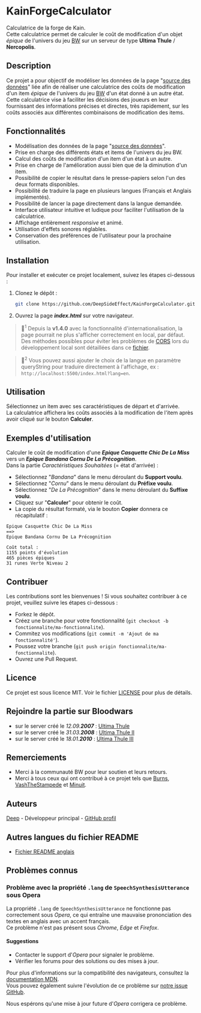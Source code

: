 # KainForgeCalculator
Calculatrice de la forge de Kain.  
Cette calculatrice permet de calculer le coût de modification d'un objet *épique* de l'univers du jeu [BW](https://fr.bloodwars.net/) sur un serveur de type **Ultima Thule** / **Nercopolis**.

## Description
Ce projet a pour objectif de modéliser les données de la page "[source des données](https://wiki.fr.bloodwars.net/index.php?title=La_Forge_de_Kain_sur_UT)" liée afin de réaliser une calculatrice des coûts de modification d'un item *épique* de l'univers du jeu [BW](https://fr.bloodwars.net/) d'un état donné à un autre état.  
Cette calculatrice vise à faciliter les décisions des joueurs en leur fournissant des informations précises et directes, très rapidement, sur les coûts associés aux différentes combinaisons de modification des items.

## Fonctionnalités
- Modélisation des données de la page "[source des données](https://wiki.fr.bloodwars.net/index.php?title=La_Forge_de_Kain_sur_UT)".
- Prise en charge des différents états et items de l'univers du jeu BW.
- Calcul des coûts de modification d'un item d'un état à un autre.
- Prise en charge de l'amélioration aussi bien que de la diminution d'un item.
- Possibilité de copier le résultat dans le presse-papiers selon l'un des deux formats disponibles.
- Possibilité de traduire la page en plusieurs langues (Français et Anglais implémentés).
- Possibilité de lancer la page directement dans la langue demandée.
- Interface utilisateur intuitive et ludique pour faciliter l'utilisation de la calculatrice.
- Affichage entièrement *responsive* et animé.
- Utilisation d'effets sonores réglables.
- Conservation des préférences de l'utilisateur pour la prochaine utilisation.

## Installation
Pour installer et exécuter ce projet localement, suivez les étapes ci-dessous :

1. Clonez le dépôt :
   ```bash
   git clone https://github.com/DeepSideEffect/KainForgeCalculator.git
	 ```
2. Ouvrez la page ***index.html*** sur votre navigateur.
>📝<sup>1</sup> Depuis la **v1.4.0** avec la fonctionnalité d'internationalisation, la page pourrait ne plus s'afficher correctement en local, par défaut.  
Des méthodes possibles pour éviter les problèmes de [CORS](https://fr.wikipedia.org/wiki/Cross-origin_resource_sharing) lors du développement local sont détaillées dans ce [fichier](src/docs/ServeurLocal.md).

>📝<sup>2</sup> Vous pouvez aussi ajouter le choix de la langue en paramètre queryString pour traduire directement à l'affichage, ex : `http://localhost:5500/index.html?lang=en`.

## Utilisation
Sélectionnez un item avec ses caractéristiques de départ et d'arrivée.  
La calculatrice affichera les coûts associés à la modification de l'item après avoir cliqué sur le bouton **Calculer**.

## Exemples d'utilisation
Calculer le coût de modification d'une ***Epique Casquette Chic De La Miss*** vers un ***Epique Bandana Cornu De La Précognition***.  
Dans la partie *Caractéristiques Souhaitées* (= état d'arrivée) :
- Sélectionnez "*Bandana*" dans le menu déroulant du **Support voulu**.
- Sélectionnez "*Cornu*" dans le menu déroulant du **Préfixe voulu**.
- Sélectionnez "*De La Précognition*" dans le menu déroulant du **Suffixe voulu**.
- Cliquez sur "**Calculer**" pour obtenir le coût.
- La copie du résultat formaté, via le bouton **Copier** donnera ce récapitulatif :
```Text
Epique Casquette Chic De La Miss
==>
Epique Bandana Cornu De La Précognition 

Coût total :
1155 points d'évolution
465 pièces épiques
31 runes Verte Niveau 2
```

## Contribuer
Les contributions sont les bienvenues ! Si vous souhaitez contribuer à ce projet, veuillez suivre les étapes ci-dessous :
- Forkez le dépôt.
- Créez une branche pour votre fonctionnalité (`git checkout -b fonctionnalite/ma-fonctionnalite`).
- Commitez vos modifications (`git commit -m 'Ajout de ma fonctionnalité'`).
- Poussez votre branche (`git push origin fonctionnalite/ma-fonctionnalite`).
- Ouvrez une Pull Request.

## Licence
Ce projet est sous licence MIT. Voir le fichier [LICENSE](LICENSE) pour plus de détails.

## Rejoindre la partie sur Bloodwars
- sur le server créé le *12.09.**2007*** : [Ultima Thule](https://r1.fr.bloodwars.net/r.php?r=16320)
- sur le server créé le *31.03.**2008*** : [Ultima Thule II](https://r2.fr.bloodwars.net/r.php?r=1504)
- sur le server créé le *18.01.**2010*** : [Ultima Thule III](https://r4.fr.bloodwars.net/r.php?r=7244)

## Remerciements
- Merci à la communauté BW pour leur soutien et leurs retours.
- Merci à tous ceux qui ont contribué à ce projet tels que [Burns](https://r2.fr.bloodwars.net/showmsg.php?a=profile&uid=280), [VashTheStampede](https://r1.fr.bloodwars.net/showmsg.php?a=profile&uid=67380) et [Minuit](https://r4.fr.bloodwars.net/?a=profile&uid=5017).

## Auteurs
[Deep](https://r2.fr.bloodwars.net/showmsg.php?a=profile&uid=1504) - Développeur principal - [GitHub profil](https://github.com/DeepSideEffect)

## Autres langues du fichier README
- [Fichier README anglais](README_EN.md)

## Problèmes connus

### Problème avec la propriété `.lang` de `SpeechSynthesisUtterance` sous Opera

La propriété `.lang` de `SpeechSynthesisUtterance` ne fonctionne pas correctement sous *Opera*, ce qui entraîne une mauvaise prononciation des textes en anglais avec un accent français.  
Ce problème n'est pas présent sous *Chrome*, *Edge* et *Firefox*.

#### Suggestions

- Contacter le support d'*Opera* pour signaler le problème.
- Vérifier les forums pour des solutions ou des mises à jour.

Pour plus d'informations sur la compatibilité des navigateurs, consultez la [documentation MDN](https://developer.mozilla.org/en-US/docs/Web/API/SpeechSynthesisUtterance/lang#browser_compatibility).  
Vous pouvez également suivre l'évolution de ce problème sur [notre issue GitHub](https://github.com/mdn/browser-compat-data/issues/25625).

Nous espérons qu'une mise à jour future d'*Opera* corrigera ce problème.
